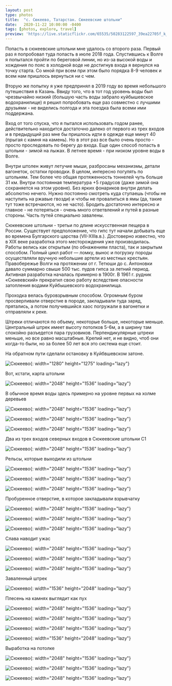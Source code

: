 ```yaml
---
layout: post
type: photos
title:  "с. Сюкеево, Татарстан. Сюкеевские штольни"
date:   2020-11-22 10:00:00 -0400
tags: [photos, explore, travel]
preview: 'https://live.staticflickr.com/65535/50283122597_39ea22705f_k_d.jpg'
---
```


Попасть в сюкеевские штольни мне удалось со второго раза. Первый раз я попробовал туда попасть в июле 2018 года. Спустившись к Волге я попытался пройти по береговой линии, но из-за высокой воды и хождения по пояс в холодной воде не достигнув входа я вернулся на точку старта. Со мной при всем при этом было порядка 8-9 человек и всем нам пришлось вернуться ни с чем.

Вторую же попытку я уже предпринял в 2019 году во время небольшого путешествия в Казань. Ввиду того, что в тот год уровень воды был чрезвычайно низкий (большую часть воды забрало куйбышевское водохранилище) я решил попробовать еще раз совместно с лучшими друзьями - не виделись полгода и эта поездка была всеми ими поддержана.

Вход от того спуска, что я пытался использовать годом ранее, действительно находится достаточно далеко от первого из трех входов и в предыдущий раз мне бы пришлось идти в одежде еще минут 40 (прыгая с камня на камень). Но в этот раз все было очень просто - просто проследовать по берегу до входа. Еще один способ попасть в штольни - зимой на лыжах. В летнее время - при низком уровне воды в Волге.

Внутри штолен живут летучие мыши, разбросаны механизмы, детали вагонеток, остатки проводки. В целом, интересно погулять по штольням. Тем более что общая протяженность тоннелей чуть больше 31 км. Внутри постоянная температура +5 градусов (даже зимой она сохраняется на этом уровне). Без ярких фонариков внутри делать абсолютно нечего. Нужно постоянно смотреть куда ступаешь (чтобы не наступить на ржавые гвозди) и чтобы не провалиться в ямы (да, такие тут тоже встречаются, но не часто). Бродить достаточно интересно и главное - не потеряться - очень много ответвлений и путей в разные стороны. Часть путей специально завалены.

Сюкеевские штольни - третьи по длине искусственная пещера в России. Существует предположение, что гипс тут начали добывать еще во времена Булгарского царства (VII-XIIIв.в.). Достоверно известно, что в XIX веке разработка этого месторождения уже производилась. Работы велись как открытым (по обнажениям пласта), так и закрытым способом. Полный цикл работ — ломку, вынос и погрузку породы осуществляли вручную небольшие артели из местных крестьян. Правобережье Волги на протяжении от г. Тетюши до с. Антоновки давало суммарно свыше 500 тыс. пудов гипса за летний период. Активная разработка началась примерно в 1900г. В 1961 г. рудник «Сюкеевский» прекратил свою работу вследствие опасности затопления водами Куйбышевского водохранилища.

Проходка велась буровзрывным способом. Огромным буром просверливали отверстие в породе, закладывали туда заряд, прятались, а потом получившийся хаос погружали в вагонетки и отправляли к реке.    
    
Штреки отличаются по объему, некоторые больше, некоторые меньше. Центральный штрек имеет высоту потолков 5-6м, а в ширину там спокойно разъедется пара грузовиков. Перпендикулярные штреки меньше, но все равно масштабные. Крепий нет, и не видно, чтоб они когда-то были, но за более 50 лет вся это система еще стоит.

На обратном пути сделали остановку в Куйбвшевском затоне.

<Frame src="https://www.google.com/maps/embed?pb=!1m14!1m12!1m3!1d3992.171098512716!2d49.01792058716898!3d55.067035095650816!2m3!1f0!2f0!3f0!3m2!1i1024!2i768!4f13.1!5e1!3m2!1sen!2sca!4v1606098209622!5m2!1sen!2sca" />

![Сюкеево](https://live.staticflickr.com/65535/50636173166_19cbbb6478_o_d.jpg){: width="1280" height="1275" loading="lazy"}

Вот, кстати, карта штольни

![Сюкеево](https://live.staticflickr.com/65535/50282281803_87aebdd7e0_k.jpg){: width="2048" height="1536" loading="lazy"}

В обычное время воды здесь примерно на уровне первых на холме деревьев

![Сюкеево](https://live.staticflickr.com/65535/50282282288_e5c3428462_k.jpg){: width="2048" height="1536" loading="lazy"}

![Сюкеево](https://live.staticflickr.com/65535/50282282808_94a23de61b_k.jpg){: width="2048" height="1536" loading="lazy"}

![Сюкеево](https://live.staticflickr.com/65535/50282962146_6312816699_k.jpg){: width="2048" height="1536" loading="lazy"}

Два из трех входов северных входов в Сюкеевские штольни С1

![Сюкеево](https://live.staticflickr.com/65535/50282962716_71946bc54b_k.jpg){: width="2048" height="1536" loading="lazy"}

Рельсы, которые выходили из штольни

![Сюкеево](https://live.staticflickr.com/65535/50282284598_cd748098af_k.jpg){: width="2048" height="1536" loading="lazy"}

![Сюкеево](https://live.staticflickr.com/65535/50283121322_bc0ed20c1d_k.jpg){: width="2048" height="1536" loading="lazy"}

![Сюкеево](https://live.staticflickr.com/65535/50282285933_88a8d61538_k.jpg){: width="2048" height="1536" loading="lazy"}

Пробуренное отверстие, в которое закладывали взрывчатку

![Сюкеево](https://live.staticflickr.com/65535/50283122597_39ea22705f_k.jpg){: width="2048" height="1536" loading="lazy"}

![Сюкеево](https://live.staticflickr.com/65535/50282287173_931547dbb2_k.jpg){: width="2048" height="1536" loading="lazy"}

![Сюкеево](https://live.staticflickr.com/65535/50282287693_b04744cc22_k.jpg){: width="2048" height="1536" loading="lazy"}

Слава наводит ужас

![Сюкеево](https://live.staticflickr.com/65535/50282288513_309dc6dd71_k.jpg){: width="2048" height="1536" loading="lazy"}

![Сюкеево](https://live.staticflickr.com/65535/50282968136_57e773f0ba_k.jpg){: width="2048" height="1536" loading="lazy"}

![Сюкеево](https://live.staticflickr.com/65535/50282289873_0e663be490_k.jpg){: width="2048" height="1536" loading="lazy"}

Заваленный штрек

![Сюкеево](https://live.staticflickr.com/65535/50282969271_1d537730a6_k.jpg){: width="1536" height="2048" loading="lazy"}

Плесень на камнях выглядит как пух

![Сюкеево](https://live.staticflickr.com/65535/50282291323_b29714ddd4_k.jpg){: width="2048" height="1536" loading="lazy"}

![Сюкеево](https://live.staticflickr.com/65535/50282970601_96ab867a15_k.jpg){: width="2048" height="1536" loading="lazy"}

![Сюкеево](https://live.staticflickr.com/65535/50283128447_525aebe9d4_k.jpg){: width="2048" height="1536" loading="lazy"}

![Сюкеево](https://live.staticflickr.com/65535/50283129197_673da11ef5_k.jpg){: width="1536" height="2048" loading="lazy"}

Выработка на потолке

![Сюкеево](https://live.staticflickr.com/65535/50282972616_718a90c256_k.jpg){: width="2048" height="1536" loading="lazy"}

![Сюкеево](https://live.staticflickr.com/65535/50282973026_7d12f3a3d0_k.jpg){: width="2048" height="1536" loading="lazy"}

![Сюкеево](https://live.staticflickr.com/65535/50282959831_a0e87f780e_k.jpg){: width="2048" height="1536" loading="lazy"}
